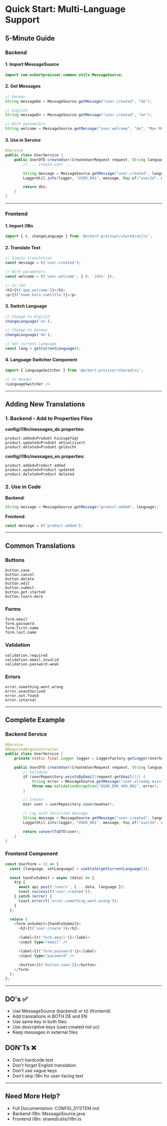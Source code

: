 # Quick Start: Multi-Language Support

## 5-Minute Guide

### Backend

#### 1. Import MessageSource
```java
import com.eckertpreisser.common.utils.MessageSource;
```

#### 2. Get Messages
```java
// German
String messageDe = MessageSource.getMessage("user.created", "de");

// English
String messageEn = MessageSource.getMessage("user.created", "en");

// With parameters
String welcome = MessageSource.getMessage("user.welcome", "de", "Max Mustermann");
```

#### 3. Use in Service
```java
@Service
public class UserService {
    public UserDTO createUser(CreateUserRequest request, String language) {
        // ... create user ...

        String message = MessageSource.getMessage("user.created", language);
        LoggerUtil.info(logger, "USER_001", message, Map.of("userId", user.getId()));

        return dto;
    }
}
```

---

### Frontend

#### 1. Import i18n
```typescript
import { t, changeLanguage } from '@eckert-preisser/shared/utils';
```

#### 2. Translate Text
```typescript
// Simple translation
const message = t('user.created');

// With parameters
const welcome = t('user.welcome', { 0: 'John' });

// In JSX
<h1>{t('app.welcome')}</h1>
<p>{t('home.hero.subtitle')}</p>
```

#### 3. Switch Language
```typescript
// Change to English
changeLanguage('en');

// Change to German
changeLanguage('de');

// Get current language
const lang = getCurrentLanguage();
```

#### 4. Language Switcher Component
```typescript
import { LanguageSwitcher } from '@eckert-preisser/shared/ui';

// In Header
<LanguageSwitcher />
```

---

## Adding New Translations

### 1. Backend - Add to Properties Files

**config/i18n/messages_de.properties**:
```properties
product.added=Produkt hinzugefügt
product.updated=Produkt aktualisiert
product.deleted=Produkt gelöscht
```

**config/i18n/messages_en.properties**:
```properties
product.added=Product added
product.updated=Product updated
product.deleted=Product deleted
```

### 2. Use in Code

**Backend**:
```java
String message = MessageSource.getMessage("product.added", language);
```

**Frontend**:
```typescript
const message = t('product.added');
```

---

## Common Translations

### Buttons
```
button.save
button.cancel
button.delete
button.edit
button.submit
button.get.started
button.learn.more
```

### Forms
```
form.email
form.password
form.first.name
form.last.name
```

### Validation
```
validation.required
validation.email.invalid
validation.password.weak
```

### Errors
```
error.something.went.wrong
error.unauthorized
error.not.found
error.internal
```

---

## Complete Example

### Backend Service
```java
@Service
@RequiredArgsConstructor
public class UserService {
    private static final Logger logger = LoggerFactory.getLogger(UserService.class);

    public UserDTO createUser(CreateUserRequest request, String language) {
        // Validate
        if (userRepository.existsByEmail(request.getEmail())) {
            String error = MessageSource.getMessage("user.already.exists", language);
            throw new ValidationException("USER_ERR_409_001", error);
        }

        // Create
        User user = userRepository.save(newUser);

        // Log with localized message
        String message = MessageSource.getMessage("user.created", language);
        LoggerUtil.info(logger, "USER_001", message, Map.of("userId", user.getId()));

        return convertToDTO(user);
    }
}
```

### Frontend Component
```typescript
const UserForm = () => {
  const [language, setLanguage] = useState(getCurrentLanguage());

  const handleSubmit = async (data) => {
    try {
      await api.post('/users', { ...data, language });
      toast.success(t('user.created'));
    } catch (error) {
      toast.error(t('error.something.went.wrong'));
    }
  };

  return (
    <form onSubmit={handleSubmit}>
      <h2>{t('user.create')}</h2>

      <label>{t('form.email')}</label>
      <input type="email" />

      <label>{t('form.password')}</label>
      <input type="password" />

      <button>{t('button.save')}</button>
    </form>
  );
};
```

---

## DO's ✅

- Use MessageSource (backend) or t() (frontend)
- Add translations in BOTH DE and EN
- Use same key in both files
- Use descriptive keys (user.created not uc)
- Keep messages in external files

## DON'Ts ❌

- Don't hardcode text
- Don't forget English translation
- Don't use vague keys
- Don't skip i18n for user-facing text

---

## Need More Help?

- Full Documentation: CONFIG_SYSTEM.md
- Backend i18n: MessageSource.java
- Frontend i18n: shared/utils/i18n.ts
